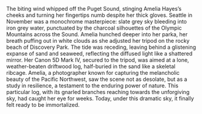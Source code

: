 The biting wind whipped off the Puget Sound, stinging Amelia Hayes’s cheeks and turning her fingertips numb despite her thick gloves.  Seattle in November was a monochrome masterpiece: slate grey sky bleeding into iron grey water, punctuated by the charcoal silhouettes of the Olympic Mountains across the Sound.  Amelia hunched deeper into her parka, her breath puffing out in white clouds as she adjusted her tripod on the rocky beach of Discovery Park.  The tide was receding, leaving behind a glistening expanse of sand and seaweed, reflecting the diffused light like a shattered mirror.  Her Canon 5D Mark IV, secured to the tripod, was aimed at a lone, weather-beaten driftwood log, half-buried in the sand like a skeletal ribcage.  Amelia, a photographer known for capturing the melancholic beauty of the Pacific Northwest, saw the scene not as desolate, but as a study in resilience, a testament to the enduring power of nature.  This particular log, with its gnarled branches reaching towards the unforgiving sky, had caught her eye for weeks. Today, under this dramatic sky, it finally felt ready to be immortalized.
